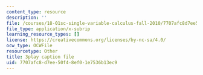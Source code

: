 ```yaml
---
content_type: resource
description: ''
file: /courses/18-01sc-single-variable-calculus-fall-2010/7707afc8d7ee50f48ef01e7536b13ec9_4sTKcvYMNxk.vtt
file_type: application/x-subrip
learning_resource_types: []
license: https://creativecommons.org/licenses/by-nc-sa/4.0/
ocw_type: OCWFile
resourcetype: Other
title: 3play caption file
uid: 7707afc8-d7ee-50f4-8ef0-1e7536b13ec9
---
```

